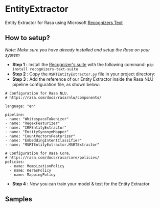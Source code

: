 # EntityExtractor
Entity Extractor for Rasa using Microsoft [Recognizers Text](https://github.com/microsoft/Recognizers-Text/tree/master/Python)

## How to setup?

*Note: Make sure you have already installed and setup the Rasa on your system*

- **Step 1** : Install the [Recognizer's suite](https://pypi.org/project/recognizers-text-suite/) with the following command: ```` pip install recognizers-text-suite ````
- **Step 2** : Copy the `MSRTEntityExtractor.py` file in your project directory:
- **Step 3** : Add the  reference of our Entity Extractor inside the Rasa NLU pipeline configuration file, as shown below:

````
# Configuration for Rasa NLU.
# https://rasa.com/docs/rasa/nlu/components/

language: "en"

pipeline:
- name: "WhitespaceTokenizer"
- name: "RegexFeaturizer"
- name: "CRFEntityExtractor"
- name: "EntitySynonymMapper"
- name: "CountVectorsFeaturizer"
- name: "EmbeddingIntentClassifier"
- name: "MSRTEntityExtractor.MSRTExtractor"

# Configuration for Rasa Core.
# https://rasa.com/docs/rasa/core/policies/
policies:
  - name: MemoizationPolicy
  - name: KerasPolicy
  - name: MappingPolicy

````
- **Step 4** : Now you can train your model & test for the Entity Extractor

## Samples


